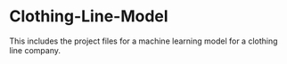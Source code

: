 # Clothing-Line-Model
This includes the project files for a machine learning model for a clothing line company.
